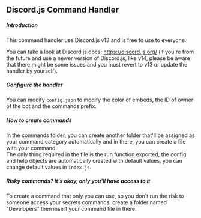 ## Discord.js Command Handler
##### Introduction
This command handler use Discord.js v13 and is free to use to everyone.

You can take a look at Discord.js docs: https://discord.js.org/ (if you're from the future and use a newer version of Discord.js, like v14, please be aware that there might be some issues and you must revert to v13 or update the handler by yourself).

##### Configure the handler
You can modify ``config.json`` to modify the color of embeds, the ID of owner of the bot and the commands prefix.

##### How to create commands
In the commands folder, you can create another folder that'll be assigned as your command category automatically and in there, you can
create a file with your command.
<br/>The only thing required in the file is the run function exported, the config and help objects
are automatically created with default values, you can change default values in ``index.js``.

##### Risky commands? It's okay, only you'll have access to it
To create a command that only you can use, so you don't run the risk to someone access your secrets commands, create a folder named "Developers" then insert your command file in there.
